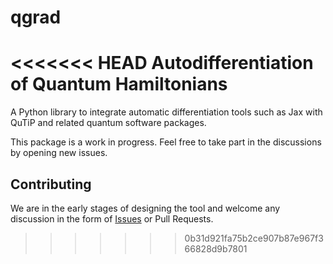 # qgrad
<<<<<<< HEAD
Autodifferentiation of Quantum Hamiltonians 
=======

A Python library to integrate automatic differentiation tools such as Jax with QuTiP and related quantum software packages.

This package is a work in progress. Feel free to take part in the discussions by opening new issues.

## Contributing
We are in the early stages of designing the tool and welcome any discussion in the form of [Issues](https://github.com/qgrad/qgrad/issues/new) or Pull Requests. 
>>>>>>> 0b31d921fa75b2ce907b87e967f366828d9b7801
